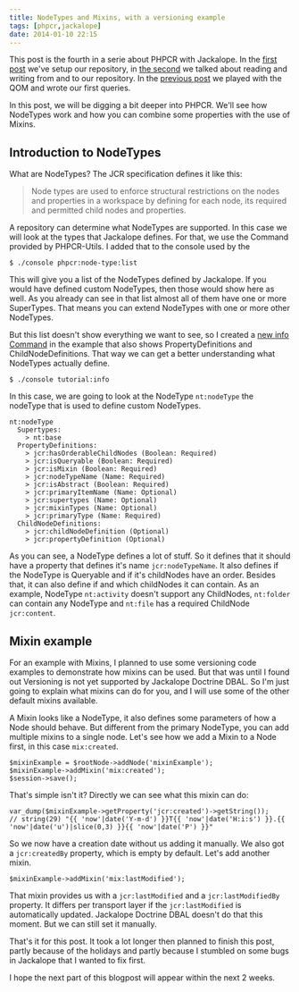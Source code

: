 ```yaml
---
title: NodeTypes and Mixins, with a versioning example
tags: [phpcr,jackalope]
date: 2014-01-10 22:15
---
```

This post is the fourth in a serie about PHPCR with Jackalope. In the [first post] we've setup our repository, in
[the second] we talked about reading and writing from and to our repository. In the [previous post] we played with the
QOM and wrote our first queries.

In this post, we will be digging a bit deeper into PHPCR. We'll see how NodeTypes work and how you can combine some
properties with the use of Mixins.

## Introduction to NodeTypes

What are NodeTypes? The JCR specification defines it like this:

> Node types are used to enforce structural restrictions on the nodes and properties in a workspace by defining for
> each node, its required and permitted child nodes and properties.

A repository can determine what NodeTypes are supported. In this case we will look at the types that Jackalope defines.
For that, we use the Command provided by PHPCR-Utils. I added that to the console used by the

~~~language-bash
$ ./console phpcr:node-type:list
~~~

This will give you a list of the NodeTypes defined by Jackalope. If you would have defined custom NodeTypes, then those
would show here as well. As you already can see in that list almost all of them have one or more SuperTypes. That means
you can extend NodeTypes with one or more other NodeTypes.

But this list doesn't show everything we want to see, so I created a [new info Command] in the example that also shows
PropertyDefinitions and ChildNodeDefinitions. That way we can get a better understanding what NodeTypes actually define.

~~~language-bash
$ ./console tutorial:info
~~~

In this case, we are going to look at the NodeType `nt:nodeType` the nodeType that is used to define custom NodeTypes.

~~~language-css
nt:nodeType
  Supertypes:
    > nt:base
  PropertyDefinitions:
    > jcr:hasOrderableChildNodes (Boolean: Required)
    > jcr:isQueryable (Boolean: Required)
    > jcr:isMixin (Boolean: Required)
    > jcr:nodeTypeName (Name: Required)
    > jcr:isAbstract (Boolean: Required)
    > jcr:primaryItemName (Name: Optional)
    > jcr:supertypes (Name: Optional)
    > jcr:mixinTypes (Name: Optional)
    > jcr:primaryType (Name: Required)
  ChildNodeDefinitions:
    > jcr:childNodeDefinition (Optional)
    > jcr:propertyDefinition (Optional)
~~~

As you can see, a NodeType defines a lot of stuff. So it defines that it should have a property that defines it's name
`jcr:nodeTypeName`. It also defines if the NodeType is Queryable and if it's childNodes have an order.
Besides that, it can also define if and which childNodes it can contain. As an example, NodeType `nt:activity` doesn't
support any ChildNodes, `nt:folder` can contain any NodeType and `nt:file` has a required ChildNode `jcr:content`.

## Mixin example

For an example with Mixins, I planned to use some versioning code examples to demonstrate how mixins can be used. But
that was until I found out Versioning is not yet supported by Jackalope Doctrine DBAL. So I'm just going to explain what
mixins can do for you, and I will use some of the other default mixins available.

A Mixin looks like a NodeType, it also defines some parameters of how a Node should behave. But different from the
primary NodeType, you can add multiple mixins to a single node. Let's see how we add a Mixin to a Node first, in this
case `mix:created`.

~~~language-php
$mixinExample = $rootNode->addNode('mixinExample');
$mixinExample->addMixin('mix:created');
$session->save();
~~~

That's simple isn't it? Directly we can see what this mixin can do:

~~~language-php
var_dump($mixinExample->getProperty('jcr:created')->getString());
// string(29) "{{ 'now'|date('Y-m-d') }}T{{ 'now'|date('H:i:s') }}.{{ 'now'|date('u')|slice(0,3) }}{{ 'now'|date('P') }}"
~~~

So we now have a creation date without us adding it manually. We also got a `jcr:createdBy` property, which is empty by
default. Let's add another mixin.

~~~language-php
$mixinExample->addMixin('mix:lastModified');
~~~

That mixin provides us with a `jcr:lastModified` and a `jcr:lastModifiedBy` property. It differs per transport layer if
the `jcr:lastModified` is automatically updated. Jackalope Doctrine DBAL doesn't do that this moment. But we can still
set it manually.

That's it for this post. It took a lot longer then planned to finish this post, partly because of the holidays and
partly because I stumbled on some bugs in Jackalope that I wanted to fix first.

I hope the next part of this blogpost will appear within the next 2 weeks.  

[first post]: {{site.url}}/2013/11/16/setup-jackalope-with-mysql
[the second]: {{site.url}}/2013/11/26/phpcr-reading-and-writing
[previous post]: {{site.url}}/2013/12/09/phpcr-query-object-model
[new info Command]: https://github.com/wjzijderveld/phpcr-blog-serie/blob/part4-nodetypes-and-mixins/src/Wjzijderveld/Command/InfoCommand.php